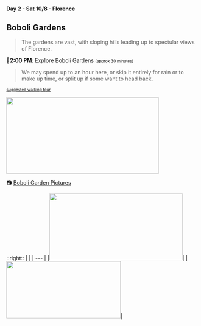 #### Day 2 - Sat 10/8 - Florence
## **Boboli Gardens**


> The gardens are vast, with sloping hills leading up to spectular views of Florence.

🚶**2:00 PM**: Explore Boboli Gardens 
<span style="font-size:75%">(approx 30 minutes)</span>

> We may spend up to an hour here, or skip it entirely for rain or to make up time, or split up if some want to head back.

<span style="font-size:75%">[suggested walking tour](https://goo.gl/maps/K6riqmBPWh3Ga8wp8)</span>

<img src="/pitti-palace-boboli-gardens-map.png" height="200" width="400" style="margin:auto"/>

📷 [Boboli Garden Pictures](https://whimsytours.shootproof.com/gallery/19663345/album/13564586)


::right::
|     | 
| --- | 
|<img src="/florence-boboli-entrance.jpg" height="175" width="350" style="margin:auto">|
|<img src="/florence-boboli-fountains.jpg" height="150" width="300" style="margin:auto">|